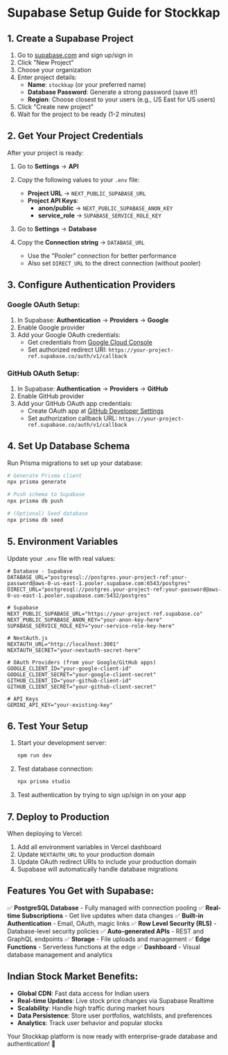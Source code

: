 # Supabase Setup Guide for Stockkap

## 1. Create a Supabase Project

1. Go to [supabase.com](https://supabase.com) and sign up/sign in
2. Click "New Project"
3. Choose your organization
4. Enter project details:
   - **Name**: `stockkap` (or your preferred name)
   - **Database Password**: Generate a strong password (save it!)
   - **Region**: Choose closest to your users (e.g., US East for US users)
5. Click "Create new project"
6. Wait for the project to be ready (1-2 minutes)

## 2. Get Your Project Credentials

After your project is ready:

1. Go to **Settings** → **API**
2. Copy the following values to your `.env` file:
   - **Project URL** → `NEXT_PUBLIC_SUPABASE_URL`
   - **Project API Keys**:
     - **anon/public** → `NEXT_PUBLIC_SUPABASE_ANON_KEY`
     - **service_role** → `SUPABASE_SERVICE_ROLE_KEY`

3. Go to **Settings** → **Database**
4. Copy the **Connection string** → `DATABASE_URL`
   - Use the "Pooler" connection for better performance
   - Also set `DIRECT_URL` to the direct connection (without pooler)

## 3. Configure Authentication Providers

### Google OAuth Setup:
1. In Supabase: **Authentication** → **Providers** → **Google**
2. Enable Google provider
3. Add your Google OAuth credentials:
   - Get credentials from [Google Cloud Console](https://console.cloud.google.com/)
   - Set authorized redirect URI: `https://your-project-ref.supabase.co/auth/v1/callback`

### GitHub OAuth Setup:
1. In Supabase: **Authentication** → **Providers** → **GitHub**
2. Enable GitHub provider
3. Add your GitHub OAuth app credentials:
   - Create OAuth app at [GitHub Developer Settings](https://github.com/settings/developers)
   - Set authorization callback URL: `https://your-project-ref.supabase.co/auth/v1/callback`

## 4. Set Up Database Schema

Run Prisma migrations to set up your database:

```bash
# Generate Prisma client
npx prisma generate

# Push schema to Supabase
npx prisma db push

# (Optional) Seed database
npx prisma db seed
```

## 5. Environment Variables

Update your `.env` file with real values:

```env
# Database - Supabase
DATABASE_URL="postgresql://postgres.your-project-ref:your-password@aws-0-us-east-1.pooler.supabase.com:6543/postgres"
DIRECT_URL="postgresql://postgres.your-project-ref:your-password@aws-0-us-east-1.pooler.supabase.com:5432/postgres"

# Supabase
NEXT_PUBLIC_SUPABASE_URL="https://your-project-ref.supabase.co"
NEXT_PUBLIC_SUPABASE_ANON_KEY="your-anon-key-here"
SUPABASE_SERVICE_ROLE_KEY="your-service-role-key-here"

# NextAuth.js
NEXTAUTH_URL="http://localhost:3001"
NEXTAUTH_SECRET="your-nextauth-secret-here"

# OAuth Providers (from your Google/GitHub apps)
GOOGLE_CLIENT_ID="your-google-client-id"
GOOGLE_CLIENT_SECRET="your-google-client-secret"
GITHUB_CLIENT_ID="your-github-client-id"
GITHUB_CLIENT_SECRET="your-github-client-secret"

# API Keys
GEMINI_API_KEY="your-existing-key"
```

## 6. Test Your Setup

1. Start your development server:
   ```bash
   npm run dev
   ```

2. Test database connection:
   ```bash
   npx prisma studio
   ```

3. Test authentication by trying to sign up/sign in on your app

## 7. Deploy to Production

When deploying to Vercel:

1. Add all environment variables in Vercel dashboard
2. Update `NEXTAUTH_URL` to your production domain
3. Update OAuth redirect URIs to include your production domain
4. Supabase will automatically handle database migrations

## Features You Get with Supabase:

✅ **PostgreSQL Database** - Fully managed with connection pooling
✅ **Real-time Subscriptions** - Get live updates when data changes
✅ **Built-in Authentication** - Email, OAuth, magic links
✅ **Row Level Security (RLS)** - Database-level security policies
✅ **Auto-generated APIs** - REST and GraphQL endpoints
✅ **Storage** - File uploads and management
✅ **Edge Functions** - Serverless functions at the edge
✅ **Dashboard** - Visual database management and analytics

## Indian Stock Market Benefits:

- **Global CDN**: Fast data access for Indian users
- **Real-time Updates**: Live stock price changes via Supabase Realtime
- **Scalability**: Handle high traffic during market hours
- **Data Persistence**: Store user portfolios, watchlists, and preferences
- **Analytics**: Track user behavior and popular stocks

Your Stockkap platform is now ready with enterprise-grade database and authentication! 🚀